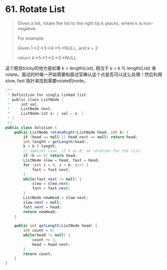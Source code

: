 # 61. Rotate List

> Given a list, rotate the list to the right by k places, where k is non-negative.
>
> For example:
>
> Given 1-&gt;2-&gt;3-&gt;4-&gt;5-&gt;NULL, and k = 2
>
> return 4-&gt;5-&gt;1-&gt;2-&gt;3-&gt;NULL



这个题目tricky的地方是如果 k &gt; length\(List\), 相当于 k = k % length\(List\) 来rotate。面试的时候一开始需要和面试官确认这个点是否可以这么处理！然后利用slow, fast 指针来找到需要rotate的node。

```java
/**
 * Definition for singly-linked list.
 * public class ListNode {
 *     int val;
 *     ListNode next;
 *     ListNode(int x) { val = x; }
 * }
 */
public class Solution {
    public ListNode rotateRight(ListNode head, int k) {
        if (head == null || head.next == null) return head;
        int length = getLength(head);
        k = k % length;
        // special case, if k == 0, no rotation for the list
        if (k == 0) return head;
        ListNode slow = head, fast = head;
        for (int i = 0; i < k; i++) {
            fast = fast.next;
        }
        while(fast.next != null) {
            slow = slow.next;
            fast = fast.next;
        }
        ListNode newHead = slow.next;
        slow.next = null;
        fast.next = head;
        return newHead;
    }
    
    public int getLength(ListNode head) {
        int count = 0;
        while(head != null) {
            count += 1;
            head = head.next;
        }
        return count;
    }
}
```



